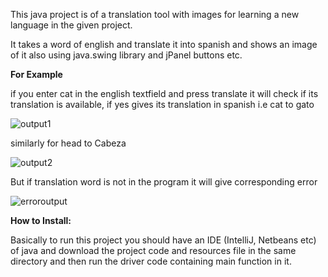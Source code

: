 This java project is of a translation tool with images for learning a new language in 
the given project. 

It takes a word of english and translate it into spanish and shows
an image of it also using java.swing library and jPanel buttons etc.

**For Example**

if you enter cat in the english textfield and press translate it will check if its 
translation is available, if yes gives its translation in spanish i.e cat to gato

![output1](https://user-images.githubusercontent.com/54374987/121813201-6ceaab00-cc84-11eb-98ce-2a68ba983d30.JPG)

similarly for head to Cabeza

![output2](https://user-images.githubusercontent.com/54374987/121813281-da96d700-cc84-11eb-80f8-e8435b92c697.JPG)


But if translation word is not in the program it will give corresponding error

![erroroutput](https://user-images.githubusercontent.com/54374987/121813301-eb474d00-cc84-11eb-87a8-af203cd5d06a.JPG)


**How to Install:**

Basically to run this project you should have an IDE (IntelliJ, Netbeans etc) of java and download the project code and resources file in the same directory 
and then run the driver code containing main function in it.
